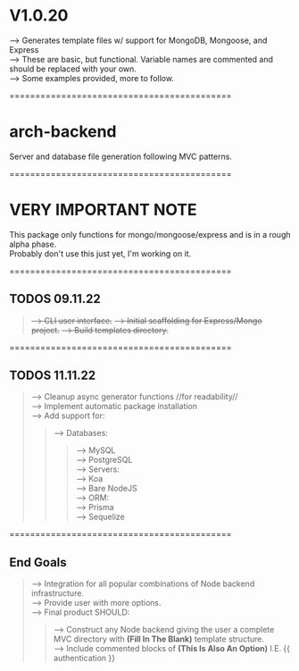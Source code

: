 # V1.0.20
--> Generates template files w/ support for MongoDB, Mongoose, and Express  
--> These are basic, but functional.  Variable names are commented and should be replaced with your own.  
--> Some examples provided, more to follow.  

===========================================  

# arch-backend
Server and database file generation following MVC patterns.

===========================================  

# VERY IMPORTANT NOTE
This package only functions for mongo/mongoose/express and is in a rough alpha phase.  
Probably don't use this just yet, I'm working on it. 

===========================================  

## TODOS 09.11.22
> ~~--> CLI user interface.~~
> ~~--> Initial scaffolding for Express/Mongo project.~~ 
> ~~--> Build templates directory.~~

===========================================  
## TODOS 11.11.22
> --> Cleanup async generator functions //for readability//  
> --> Implement automatic package installation  
> --> Add support for:  
>> --> Databases:  
>>> --> MySQL  
>>> --> PostgreSQL  
>> --> Servers:   
>>> --> Koa  
>>> --> Bare NodeJS  
>> --> ORM:  
>>> --> Prisma  
>>> --> Sequelize  

===========================================  
## End Goals
> --> Integration for all popular combinations of Node backend infrastructure.  
> --> Provide user with more options.  
> --> Final product SHOULD:  
>> --> Construct any Node backend giving the user a complete MVC directory with **(Fill In The Blank)** template structure.  
>> --> Include commented blocks of **(This Is Also An Option)** I.E. {{ authentication }}
